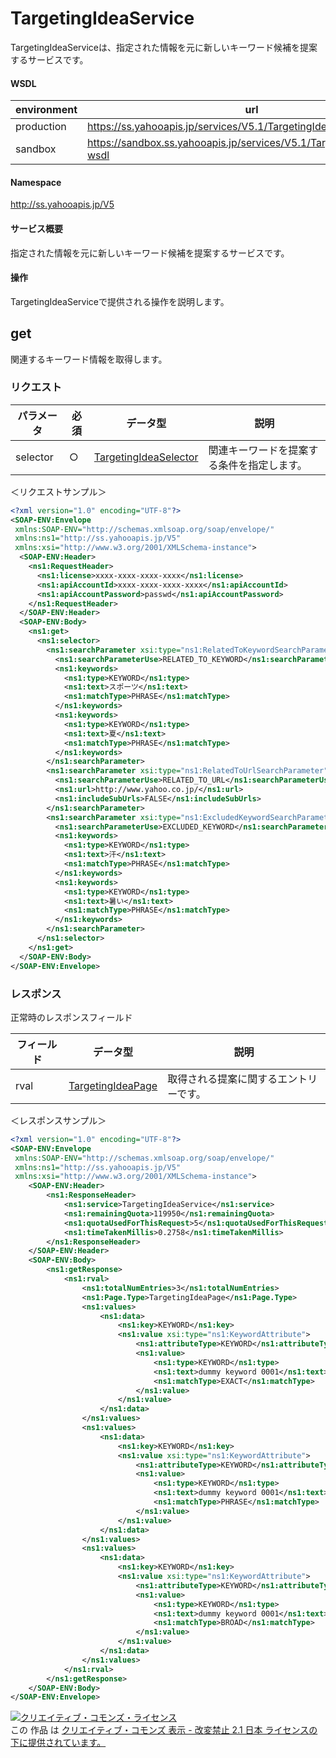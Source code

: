 # TargetingIdeaService
TargetingIdeaServiceは、指定された情報を元に新しいキーワード候補を提案するサービスです。
#### WSDL
| environment | url |
|---|---|
| production  | https://ss.yahooapis.jp/services/V5.1/TargetingIdeaService?wsdl|
| sandbox  | https://sandbox.ss.yahooapis.jp/services/V5.1/TargetingIdeaService?wsdl|
#### Namespace
http://ss.yahooapis.jp/V5
#### サービス概要
指定された情報を元に新しいキーワード候補を提案するサービスです。
#### 操作
TargetingIdeaServiceで提供される操作を説明します。
## get

関連するキーワード情報を取得します。

### リクエスト
| パラメータ | 必須 | データ型 | 説明 | 
|---|---|---|---|
| selector | ○ | [TargetingIdeaSelector](../data/TargetingIdeaSelector.md) | 関連キーワードを提案する条件を指定します。 | 
＜リクエストサンプル＞
```xml
<?xml version="1.0" encoding="UTF-8"?>
<SOAP-ENV:Envelope 
 xmlns:SOAP-ENV="http://schemas.xmlsoap.org/soap/envelope/" 
 xmlns:ns1="http://ss.yahooapis.jp/V5" 
 xmlns:xsi="http://www.w3.org/2001/XMLSchema-instance">
  <SOAP-ENV:Header>
    <ns1:RequestHeader>
      <ns1:license>xxxx-xxxx-xxxx-xxxx</ns1:license>
      <ns1:apiAccountId>xxxx-xxxx-xxxx-xxxx</ns1:apiAccountId>
      <ns1:apiAccountPassword>passwd</ns1:apiAccountPassword>
    </ns1:RequestHeader>
  </SOAP-ENV:Header>
  <SOAP-ENV:Body>
    <ns1:get>
      <ns1:selector>
        <ns1:searchParameter xsi:type="ns1:RelatedToKeywordSearchParameter">
          <ns1:searchParameterUse>RELATED_TO_KEYWORD</ns1:searchParameterUse>
          <ns1:keywords>
            <ns1:type>KEYWORD</ns1:type>
            <ns1:text>スポーツ</ns1:text>
            <ns1:matchType>PHRASE</ns1:matchType>
          </ns1:keywords>
          <ns1:keywords>
            <ns1:type>KEYWORD</ns1:type>
            <ns1:text>夏</ns1:text>
            <ns1:matchType>PHRASE</ns1:matchType>
          </ns1:keywords>
        </ns1:searchParameter>
        <ns1:searchParameter xsi:type="ns1:RelatedToUrlSearchParameter">
          <ns1:searchParameterUse>RELATED_TO_URL</ns1:searchParameterUse>
          <ns1:url>http://www.yahoo.co.jp/</ns1:url>
          <ns1:includeSubUrls>FALSE</ns1:includeSubUrls>
        </ns1:searchParameter>
        <ns1:searchParameter xsi:type="ns1:ExcludedKeywordSearchParameter">
          <ns1:searchParameterUse>EXCLUDED_KEYWORD</ns1:searchParameterUse>
          <ns1:keywords>
            <ns1:type>KEYWORD</ns1:type>
            <ns1:text>汗</ns1:text>
            <ns1:matchType>PHRASE</ns1:matchType>
          </ns1:keywords>
          <ns1:keywords>
            <ns1:type>KEYWORD</ns1:type>
            <ns1:text>暑い</ns1:text>
            <ns1:matchType>PHRASE</ns1:matchType>
          </ns1:keywords>
        </ns1:searchParameter>
      </ns1:selector>
    </ns1:get>
  </SOAP-ENV:Body>
</SOAP-ENV:Envelope>
```
### レスポンス
正常時のレスポンスフィールド

| フィールド | データ型 | 説明 | 
|---|---|---|
| rval | [TargetingIdeaPage](../data/TargetingIdeaPage.md) | 取得される提案に関するエントリーです。 | 
＜レスポンスサンプル＞
```xml
<?xml version="1.0" encoding="UTF-8"?>
<SOAP-ENV:Envelope 
 xmlns:SOAP-ENV="http://schemas.xmlsoap.org/soap/envelope/" 
 xmlns:ns1="http://ss.yahooapis.jp/V5" 
 xmlns:xsi="http://www.w3.org/2001/XMLSchema-instance">
    <SOAP-ENV:Header>
        <ns1:ResponseHeader>
            <ns1:service>TargetingIdeaService</ns1:service>
            <ns1:remainingQuota>119950</ns1:remainingQuota>
            <ns1:quotaUsedForThisRequest>5</ns1:quotaUsedForThisRequest>
            <ns1:timeTakenMillis>0.2758</ns1:timeTakenMillis>
        </ns1:ResponseHeader>
    </SOAP-ENV:Header>
    <SOAP-ENV:Body>
        <ns1:getResponse>
            <ns1:rval>
                <ns1:totalNumEntries>3</ns1:totalNumEntries>
                <ns1:Page.Type>TargetingIdeaPage</ns1:Page.Type>
                <ns1:values>
                    <ns1:data>
                        <ns1:key>KEYWORD</ns1:key>
                        <ns1:value xsi:type="ns1:KeywordAttribute">
                            <ns1:attributeType>KEYWORD</ns1:attributeType>
                            <ns1:value>
                                <ns1:type>KEYWORD</ns1:type>
                                <ns1:text>dummy keyword 0001</ns1:text>
                                <ns1:matchType>EXACT</ns1:matchType>
                            </ns1:value>
                        </ns1:value>
                    </ns1:data>
                </ns1:values>
                <ns1:values>
                    <ns1:data>
                        <ns1:key>KEYWORD</ns1:key>
                        <ns1:value xsi:type="ns1:KeywordAttribute">
                            <ns1:attributeType>KEYWORD</ns1:attributeType>
                            <ns1:value>
                                <ns1:type>KEYWORD</ns1:type>
                                <ns1:text>dummy keyword 0001</ns1:text>
                                <ns1:matchType>PHRASE</ns1:matchType>
                            </ns1:value>
                        </ns1:value>
                    </ns1:data>
                </ns1:values>
                <ns1:values>
                    <ns1:data>
                        <ns1:key>KEYWORD</ns1:key>
                        <ns1:value xsi:type="ns1:KeywordAttribute">
                            <ns1:attributeType>KEYWORD</ns1:attributeType>
                            <ns1:value>
                                <ns1:type>KEYWORD</ns1:type>
                                <ns1:text>dummy keyword 0001</ns1:text>
                                <ns1:matchType>BROAD</ns1:matchType>
                            </ns1:value>
                        </ns1:value>
                    </ns1:data>
                </ns1:values>
            </ns1:rval>
        </ns1:getResponse>
    </SOAP-ENV:Body>
</SOAP-ENV:Envelope>
```
<a rel="license" href="http://creativecommons.org/licenses/by-nd/2.1/jp/"><img alt="クリエイティブ・コモンズ・ライセンス" style="border-width:0" src="https://i.creativecommons.org/l/by-nd/2.1/jp/88x31.png" /></a><br />この 作品 は <a rel="license" href="http://creativecommons.org/licenses/by-nd/2.1/jp/">クリエイティブ・コモンズ 表示 - 改変禁止 2.1 日本 ライセンスの下に提供されています。</a>
